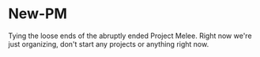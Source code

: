 # New-PM
Tying the loose ends of the abruptly ended Project Melee.
Right now we're just organizing, don't start any projects or anything right now.
